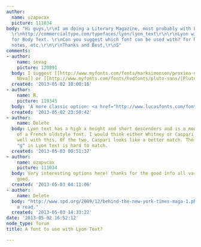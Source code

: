 ```yaml
---
author:
  name: uzapucax
  picture: 111034
body: "Hi guys,\r\nI am doing a Literary Magazine, most probably with Lyon Text Font.
  \r\nhttp://commercialtype.com/typefaces/lyon/lyon_text\r\n\r\nLyon will be used
  for Body Text. \r\nCan you suggest which font can be used with? for headlines, subheads,
  notes, etc.\r\n\r\nThanks and Best,\r\nS"
comments:
- author:
    name: sevag
    picture: 120891
  body: I suggest [[http://www.myfonts.com/fonts/marksimonson/proxima-nova/|Proxima
    Nova]] or [[http://www.myfonts.com/fonts/hvdfonts/pluto-sans/|Pluto Sans]].
  created: '2013-05-02 18:00:16'
- author:
    name: R.
    picture: 119345
  body: 'A more classic option: <a href="http://www.lucasfonts.com/fonts/thesans/">TheSans</a>. '
  created: '2013-05-02 23:50:42'
- author:
    name: Delete
  body: Lyon text has a high x height and short descenders and is a modern interpretation
    of a French oldstyle font. I would think either Whitney or Caspari would work
    well with this. Of the two, Caspari looks like a better match. The lower case
    "g" in Lyon text is hard to match.
  created: '2013-05-03 00:51:37'
- author:
    name: uzapucax
    picture: 111034
  body: Very interesting options here! thanks for the good info all variants looks
    good.
  created: '2013-05-03 04:11:06'
- author:
    name: Delete
  body: "http://www.spd.org/2009/12/behind-the-new-york-times-maga-1.php\r\nIs worth
    a read."
  created: '2013-05-03 14:33:22'
date: '2013-05-02 16:52:12'
node_type: forum
title: A font to use with Lyon Text?

---
```

